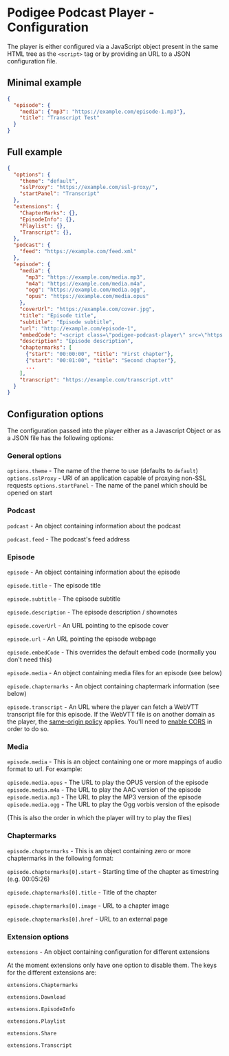 # Podigee Podcast Player - Configuration

The player is either configured via a JavaScript object present in the same HTML tree as the `<script>` tag or by providing an URL to a JSON configuration file.

## Minimal example

```json
{
  "episode": {
    "media": {"mp3": "https://example.com/episode-1.mp3"},
    "title": "Transcript Test"
  }
}
```

## Full example

```json
{
  "options": {
    "theme": "default",
    "sslProxy": "https://example.com/ssl-proxy/",
    "startPanel": "Transcript"
  },
  "extensions": {
    "ChapterMarks": {},
    "EpisodeInfo": {},
    "Playlist": {},
    "Transcript": {},
  },
  "podcast": {
    "feed": "https://example.com/feed.xml"
  },
  "episode": {
    "media": {
      "mp3": "https://example.com/media.mp3",
      "m4a": "https://example.com/media.m4a",
      "ogg": "https://example.com/media.ogg",
      "opus": "https://example.com/media.opus"
    },
    "coverUrl": "https://example.com/cover.jpg",
    "title": "Episode title",
    "subtitle": "Episode subtitle",
    "url": "http://example.com/episode-1",
    "embedCode": "<script class=\"podigee-podcast-player\" src=\"https://cdn.podigee.com/podcast-player/javascripts/podigee-podcast-player.js\" data-configuration=\"https://example.com/episode-1.json\"><\/script>",
    "description": "Episode description",
    "chaptermarks": [
      {"start": "00:00:00", "title": "First chapter"},
      {"start": "00:01:00", "title": "Second chapter"},
      ...
    ],
    "transcript": "https://example.com/transcript.vtt"
  }
}
```

## Configuration options

The configuration passed into the player either as a Javascript Object or as a JSON file has the following options:

### General options

`options.theme` - The name of the theme to use (defaults to `default`)
`options.sslProxy` - URI of an application capable of proxying non-SSL requests
`options.startPanel` - The name of the panel which should be opened on start

### Podcast

`podcast` - An object containing information about the podcast

`podcast.feed` - The podcast's feed address

### Episode

`episode` - An object containing information about the episode

`episode.title` - The episode title

`episode.subtitle` - The episode subtitle

`episode.description` - The episode description / shownotes

`episode.coverUrl` - An URL pointing to the episode cover

`episode.url` - An URL pointing the episode webpage

`episode.embedCode` - This overrides the default embed code (normally you don't need this)

`episode.media` - An object containing media files for an episode (see below)

`episode.chaptermarks` - An object containing chaptermark information (see below)

`episode.transcript` - An URL where the player can fetch a WebVTT transcript file for this episode. If the WebVTT file is on another domain as the player, the [same-origin policy](https://en.wikipedia.org/wiki/Same-origin_policy) applies. You'll need to [enable CORS](http://enable-cors.org/) in order to do so.

### Media

`episode.media` - This is an object containing one or more mappings of audio format to url. For example:

`episode.media.opus` - The URL to play the OPUS version of the episode
`episode.media.m4a` - The URL to play the AAC version of the episode
`episode.media.mp3` - The URL to play the MP3 version of the episode
`episode.media.ogg` - The URL to play the Ogg vorbis version of the episode

(This is also the order in which the player will try to play the files)

### Chaptermarks

`episode.chaptermarks` - This is an object containing zero or more chaptermarks in the following format:

`episode.chaptermarks[0].start` - Starting time of the chapter as timestring (e.g. 00:05:26)

`episode.chaptermarks[0].title` - Title of the chapter

`episode.chaptermarks[0].image` - URL to a chapter image

`episode.chaptermarks[0].href` - URL to an external page

### Extension options

`extensions` - An object containing configuration for different extensions

At the moment extensions only have one option to disable them. The keys for the different extensions are:

`extensions.Chaptermarks`

`extensions.Download`

`extensions.EpisodeInfo`

`extensions.Playlist`

`extensions.Share`

`extensions.Transcript`


